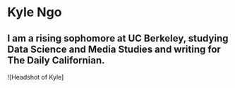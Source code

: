 # Kyle Ngo
## I am a rising sophomore at UC Berkeley, studying Data Science and Media Studies and writing for The Daily Californian.

![Headshot of Kyle]
